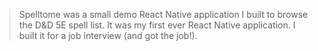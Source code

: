 > Spelltome was a small demo React Native application I built to browse the D&D 5E spell list. It was my first ever React Native application. I built it for a job interview (and got the job!).

